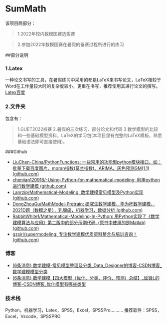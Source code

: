 # SumMath
该项目两部分：
>1.2022年校内数模国赛选拔赛 

>2.参加2022年数模国赛在暑假的备赛过程所进行的练习

##部分说明
### 1.Latex
一种论文书写的工具，在暑假练习中采用的都是LaTeX来书写论文，LaTeX相较于Word在工作量较大时的复杂度较小，更重在书写，推荐使用其进行论文的撰写。[Latex百度](https://baike.baidu.com/item/LaTeX/1212106)
### 2.文件夹
包含有：
>1.GUET2022校赛
>2.暑假的三次练习、部分论文和代码
>3.数学模型的比较和一些基础模型资料，LaTeX的学习包(本项目里有完整的LaTeX模板，熟悉基础语法即可直接使用)。

###Github
- [LiuChen-China/PythonFunctions: 一些常用的功能型python模块接口，如：批量下载百度图片、moran指数(莫兰指数)、ARIMA、灰色预测GM(1,1) (github.com)](https://github.com/LiuChen-China/PythonFunctions)
- [chenjian120918/-Using-Python-for-mathematical-modeling: 利用python进行数学建模 (github.com)](https://github.com/chenjian120918/-Using-Python-for-mathematical-modeling)
- [Lanrzip/Mathematical-Modeling: 数学建模常见模型及Python实现 (github.com)](https://github.com/Lanrzip/Mathematical-Modeling)
- [DongZhouGu/MathModel-Pretrain: 研究生数学建模，华为杯数学建模，2021D题（数模之星），乳腺癌，机器学习，数据分析 (github.com)](https://github.com/DongZhouGu/MathModel-Pretrain)
- [RabbitWhite1/Mathematical-Modeling-In-Python: 用Python实现了《数学建模算法与应用》第二版中的部分示例代码. (原书中使用的是Matlab) (github.com)](https://github.com/RabbitWhite1/Mathematical-Modeling-In-Python)
- [gzsiri/supermodeling: 专注数学建模优质资料整合与培训咨询！ (github.com)](https://github.com/gzsiri/supermodeling)

### 博客
- [(6条消息) 数学建模-常见模型整理及分类_Data_Designer的博客-CSDN博客_数学建模模型分类](https://blog.csdn.net/weixin_40539952/article/details/79450964)
- [(6条消息) 数学建模【四大模型（优化、分类、评价、预测）总结】_延锋L的博客-CSDN博客_优化模型有哪些类型](https://blog.csdn.net/weixin_44949135/article/details/115614625)
### 技术栈
Python，机器学习，Latex，SPSS，Excel，SPSSPro..........
推荐软件：SPSS，Excel，Vscode，SPSSPRO
